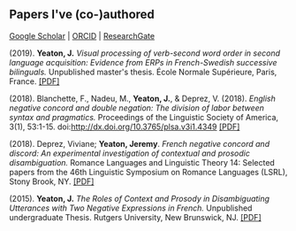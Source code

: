 ## Papers I've (co-)authored

[Google Scholar](https://scholar.google.fr/citations?user=YkzLBuwAAAAJ&hl=en) | 
[ORCID](https://orcid.org/0000-0002-6650-8080) | 
[ResearchGate](https://www.researchgate.net/profile/Jeremy_Yeaton)

(2019). **Yeaton, J.** _Visual processing of verb-second word order in second language acquisition: Evidence from ERPs in French-Swedish successive bilinguals._ Unpublished master's thesis. École Normale Supérieure, Paris, France. [[PDF]](https://JeremyYeaton.github.io/papers/Yeaton_MasterThesis.pdf)

(2018). Blanchette, F., Nadeu, M., **Yeaton, J.**, & Deprez, V. (2018). _English negative concord and double negation: The division of labor between syntax and pragmatics._ Proceedings of the Linguistic Society of America, 3(1), 53:1-15. doi:http://dx.doi.org/10.3765/plsa.v3i1.4349 [[PDF]](https://JeremyYeaton.github.io/papers/LSA2018_EnglishNCandDN.pdf)

(2018). Deprez, Viviane; **Yeaton, Jeremy**. _French negative concord and discord: An experimental
investigation of contextual and prosodic disambiguation._ Romance Languages and Linguistic
Theory 14: Selected papers from the 46th Linguistic Symposium on Romance Languages (LSRL),
Stony Brook, NY. [[PDF]](https://JeremyYeaton.github.io/papers/lsrl_46.pdf)

(2015). **Yeaton, J.** _The Roles of Context and Prosody in Disambiguating Utterances with Two Negative Expressions in French._ Unpublished undergraduate Thesis. Rutgers University, New Brunswick, NJ. [[PDF]](https://JeremyYeaton.github.io/papers/Yeaton_UndergradThesis.pdf)
